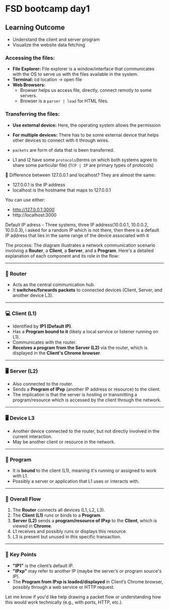 # FSD bootcamp day1

## Learning Outcome
* Understand the client and server program
* Visualize the website data fetching


### Accessing the files:
* **File Explorer:** File explorer is a window/interface that communicates with the OS to serve us with the files available in the system.
* **Terminal:** cd location -> open file
* **Web Browsers:**
    * Browser helps us access file, directly, connect remotly to some servers.
    * Browser is a `parser | load` for HTML files.


### Transferring the files:
* **Use external device:** Here, the operating system allows the permission
* **For multiple devices:** There has to be some external device that helps other devices to connect with it through wires.


* `packets` are form of data that is been transferred.
* L1 and l2 have some `protocols`(terms on which both systems agree to share some particular file)
(`TCP | IP` are primary types of protocols)

🔁 Difference between 127.0.0.1 and localhost?
They are almost the same:
- 127.0.0.1 is the IP address
- localhost is the hostname that maps to 127.0.0.1

You can use either:
- http://127.0.0.1:3000
- http://localhost:3000



Default IP adress - Three systems, three IP address(10.0.0.1, 10.0.0.2, 10.0.0.3), i asked for a random IP which is not there, then there is a default IP address that lies in the same range of the device associated with it 

The process:
The diagram illustrates a network communication scenario involving a **Router**, a **Client**, a **Server**, and a **Program**. Here's a detailed explanation of each component and its role in the flow:

---

### 🔵 **Router**

* Acts as the central communication hub.
* It **switches/forwards packets** to connected devices (Client, Server, and another device L3).

---

### 💻 **Client (L1)**

* Identified by **IP1 (Default IP)**.
* Has a **Program bound to it** (likely a local service or listener running on L1).
* Communicates with the router.
* **Receives a program from the Server (L2)** via the router, which is displayed in the **Client's Chrome browser**.

---

### 🖥️ **Server (L2)**

* Also connected to the router.
* Sends a **Program of IPxp** (another IP address or resource) to the client.
* The implication is that the server is hosting or transmitting a program/resource which is accessed by the client through the network.

---

### 🖥️ **Device L3**

* Another device connected to the router, but not directly involved in the current interaction.
* May be another client or resource in the network.

---

### 🧩 **Program**

* It is **bound** to the client (L1), meaning it's running or assigned to work with L1.
* Possibly a server or application that L1 uses or interacts with.

---

### 🔄 **Overall Flow**

1. The **Router** connects all devices (L1, L2, L3).
2. The **Client (L1)** runs or binds to a **Program**.
3. **Server (L2)** sends a **program/resource of IPxp** to the **Client**, which is viewed in **Chrome**.
4. L1 receives and possibly runs or displays this resource.
5. L3 is present but unused in this specific transaction.

---

### 📝 Key Points

* **"IP1"** is the client’s default IP.
* **"IPxp"** may refer to another IP (maybe the server’s or program source's IP).
* The **Program from IPxp is loaded/displayed** in Client’s Chrome browser, possibly through a web service or HTTP request.

Let me know if you'd like help drawing a packet flow or understanding how this would work technically (e.g., with ports, HTTP, etc.).










